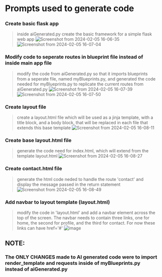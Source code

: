 # Prompts used to generate code
### Create basic flask app
>inside aiGenerated.py create the basic framework for a simple flask web app
>![Screenshot from 2024-02-05 16-06-35](https://github.com/KadeWalsh/ai-generated-flask-webapp/assets/107522159/63a27720-efa4-494c-862e-c4ac8cd2cd53)
>![Screenshot from 2024-02-05 16-07-04](https://github.com/KadeWalsh/ai-generated-flask-webapp/assets/107522159/753e14de-5adb-4588-b6e5-8a1abaa29ac3)

### Modify code to seperate routes in blueprint file instead of inside main app file
>modify the code from aiGenerated.py so that it imports blueprints from a seperate file, named myBlueprints.py, and generated the code needed for myBlueprints.py to replicate the current routes from aiGenerated.py
>![Screenshot from 2024-02-05 16-07-39](https://github.com/KadeWalsh/ai-generated-flask-webapp/assets/107522159/c07729ef-0e6d-4186-9150-13119157492a)
>![Screenshot from 2024-02-05 16-07-50](https://github.com/KadeWalsh/ai-generated-flask-webapp/assets/107522159/e4bec607-c1a7-4c97-adc3-57821794470d)

### Create layout file
>create a layout.html file which will be used as a jinja template, with a title block, and a body block, that will be replaced in each file that extends this base template
>![Screenshot from 2024-02-05 16-08-11](https://github.com/KadeWalsh/ai-generated-flask-webapp/assets/107522159/23e6d149-f029-4f9d-818a-4f7947eb420a)

### Create base layout.html file
>generate the code need for index.html, which will extend from the template layout.html
>![Screenshot from 2024-02-05 16-08-27](https://github.com/KadeWalsh/ai-generated-flask-webapp/assets/107522159/2c58e759-096c-40d0-9e73-aa8e80dd6c01)


### Create contact.html file
>generate the html code neded to handle the route 'contact' and display the message passed in the return statement
>![Screenshot from 2024-02-05 16-08-49](https://github.com/KadeWalsh/ai-generated-flask-webapp/assets/107522159/c83d4a6c-4b54-4f0c-b0a6-da92241fcd2f)

### Add navbar to layout template (layout.html)
>modify the code in 'layout.html' and add a navbar element across the top of the screen. The navbar needs to contain three links, one for home, the second for profile, and the third for contact. For now these links can have href='#'
>![image](https://github.com/KadeWalsh/ai-generated-flask-webapp/assets/107522159/8a543bb9-2bcb-47bb-9cbe-3eeeb3717b12)


## NOTE:
### The ONLY CHANGES made to AI generated code were to import render_template and requests inside of myBlueprints.py instead of aiGenerated.py
